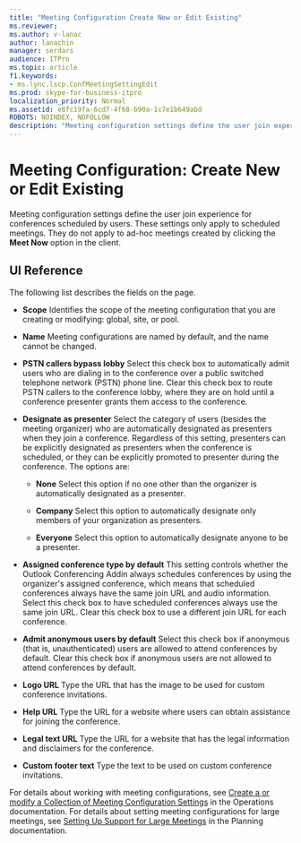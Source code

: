 ```yaml
---
title: "Meeting Configuration Create New or Edit Existing"
ms.reviewer: 
ms.author: v-lanac
author: lanachin
manager: serdars
audience: ITPro
ms.topic: article
f1.keywords:
- ms.lync.lscp.ConfMeetingSettingEdit
ms.prod: skype-for-business-itpro
localization_priority: Normal
ms.assetid: e8fc19fa-6cd7-4f68-b90a-1c7e1b649abd
ROBOTS: NOINDEX, NOFOLLOW
description: "Meeting configuration settings define the user join experience for conferences scheduled by users. These settings only apply to scheduled meetings. They do not apply to ad-hoc meetings created by clicking the Meet Now option in the client."
---
```


# Meeting Configuration: Create New or Edit Existing

Meeting configuration settings define the user join experience for conferences scheduled by users. These settings only apply to scheduled meetings. They do not apply to ad-hoc meetings created by clicking the **Meet Now** option in the client.

## UI Reference

The following list describes the fields on the page.

- **Scope** Identifies the scope of the meeting configuration that you are creating or modifying: global, site, or pool.

- **Name** Meeting configurations are named by default, and the name cannot be changed.

- **PSTN callers bypass lobby** Select this check box to automatically admit users who are dialing in to the conference over a public switched telephone network (PSTN) phone line. Clear this check box to route PSTN callers to the conference lobby, where they are on hold until a conference presenter grants them access to the conference.

- **Designate as presenter** Select the category of users (besides the meeting organizer) who are automatically designated as presenters when they join a conference. Regardless of this setting, presenters can be explicitly designated as presenters when the conference is scheduled, or they can be explicitly promoted to presenter during the conference. The options are:

  - **None** Select this option if no one other than the organizer is automatically designated as a presenter.

  - **Company** Select this option to automatically designate only members of your organization as presenters.

  - **Everyone** Select this option to automatically designate anyone to be a presenter.

- **Assigned conference type by default** This setting controls whether the Outlook Conferencing Addin always schedules conferences by using the organizer's assigned conference, which means that scheduled conferences always have the same join URL and audio information. Select this check box to have scheduled conferences always use the same join URL. Clear this check box to use a different join URL for each conference.

- **Admit anonymous users by default** Select this check box if anonymous (that is, unauthenticated) users are allowed to attend conferences by default. Clear this check box if anonymous users are not allowed to attend conferences by default.

- **Logo URL** Type the URL that has the image to be used for custom conference invitations.

- **Help URL** Type the URL for a website where users can obtain assistance for joining the conference.

- **Legal text URL** Type the URL for a website that has the legal information and disclaimers for the conference.

- **Custom footer text** Type the text to be used on custom conference invitations.

For details about working with meeting configurations, see [Create a or modify a Collection of Meeting Configuration Settings](https://technet.microsoft.com/library/ce6773c1-a0d5-4405-8e32-33a6f3a46a1a.aspx) in the Operations documentation. For details about setting meeting configurations for large meetings, see [Setting Up Support for Large Meetings](https://technet.microsoft.com/library/8e22d34b-b395-408d-9d48-8f2a3abe9513.aspx) in the Planning documentation.


